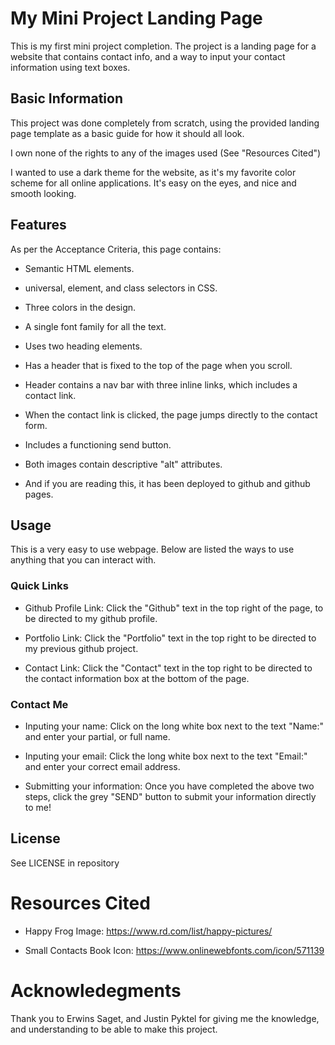 # My Mini Project Landing Page

This is my first mini project completion.
The project is a landing page for a website that contains contact info, and a way to input your contact information using text boxes.

## Basic Information

This project was done completely from scratch, using the provided landing page template as a basic guide for how it should all look.

I own none of the rights to any of the images used (See "Resources Cited")

I wanted to use a dark theme for the website, as it's my favorite color scheme for all online applications. It's easy on the eyes, and nice and smooth looking.


## Features

As per the Acceptance Criteria, this page contains:

* Semantic HTML elements.

* universal, element, and class selectors in CSS.

* Three colors in the design.

* A single font family for all the text.

* Uses two heading elements.

* Has a header that is fixed to the top of the page when you scroll.

* Header contains a nav bar with three inline links, which includes a contact link.

* When the contact link is clicked, the page jumps directly to the contact form.

* Includes a functioning send button.

* Both images contain descriptive "alt" attributes.

* And if you are reading this, it has been deployed to github and github pages.

## Usage

This is a very easy to use webpage. Below are listed the ways to use anything that you can interact with.

### Quick Links

* Github Profile Link: Click the "Github" text in the top right of the page, to be directed to my github profile.

* Portfolio Link: Click the "Portfolio" text in the top right to be directed to my previous github project.

* Contact Link: Click the "Contact" text in the top right to be directed to the contact information box at the bottom of the page.

### Contact Me

* Inputing your name: Click on the long white box next to the text "Name:" and enter your partial, or full name.

* Inputing your email: Click the long white box next to the text "Email:" and enter your correct email address.

* Submitting your information: Once you have completed the above two steps, click the grey "SEND" button to submit your information directly to me!

## License

See LICENSE in repository

# Resources Cited

* Happy Frog Image: https://www.rd.com/list/happy-pictures/

* Small Contacts Book Icon: https://www.onlinewebfonts.com/icon/571139

# Acknowledegments

Thank you to Erwins Saget, and Justin Pyktel for giving me the knowledge, and understanding to be able to make this project.